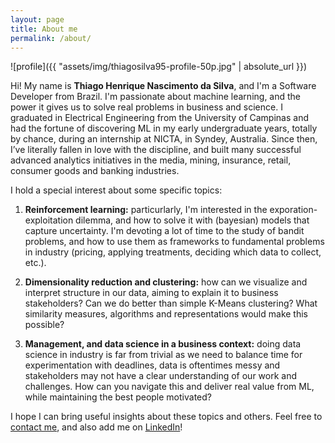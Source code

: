 ```yaml
---
layout: page
title: About me
permalink: /about/
---
```


<!--- (<img align="center" src="https://github.com/thiagosilva95/thiagosilva95.github.io/blob/master/assets/img/thiagosilva95-profile.jpg" width="150"> -->

![profile]({{ "assets/img/thiagosilva95-profile-50p.jpg" | absolute_url }})
 
Hi! My name is **Thiago Henrique Nascimento da Silva**, and I'm a Software Developer from Brazil. I'm passionate about machine learning, and the power it gives us to solve real problems in business and science. I graduated in Electrical Engineering from the University of Campinas and had the fortune of discovering ML in my early undergraduate years, totally by chance, during an internship at NICTA, in Syndey, Australia. Since then, I’ve literally fallen in love with the discipline, and built many successful advanced analytics initiatives in the media, mining, insurance, retail, consumer goods and banking industries.

I hold a special interest about some specific topics:

1. **Reinforcement learning:** particurlarly, I'm interested in the exporation-exploitation dilemma, and how to solve it with (bayesian) models that capture uncertainty. I'm devoting a lot of time to the study of bandit problems, and how to use them as frameworks to fundamental problems in industry (pricing, applying treatments, deciding which data to collect, etc.).

2. **Dimensionality reduction and clustering:** how can we visualize and interpret structure in our data, aiming to explain it to business stakeholders? Can we do better than simple K-Means clustering? What similarity measures, algorithms and representations would make this possible?

3. **Management, and data science in a business context:** doing data science in industry is far from trivial as we need to balance time for experimentation with deadlines, data is oftentimes messy and stakeholders may not have a clear understanding of our work and challenges. How can you navigate this and deliver real value from ML, while maintaining the best people motivated?

I hope I can bring useful insights about these topics and others. Feel free to [contact me](https://thiagosilva95.github.io/contact), and also add me on [LinkedIn](https://www.linkedin.com/in/thiagohsilvadev/)! 
